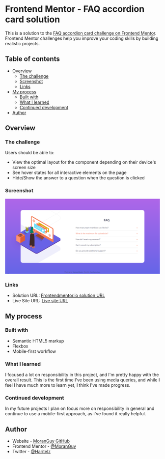 # Frontend Mentor - FAQ accordion card solution

This is a solution to the [FAQ accordion card challenge on Frontend Mentor](https://www.frontendmentor.io/challenges/faq-accordion-card-XlyjD0Oam). Frontend Mentor challenges help you improve your coding skills by building realistic projects.

## Table of contents

- [Overview](#overview)
  - [The challenge](#the-challenge)
  - [Screenshot](#screenshot)
  - [Links](#links)
- [My process](#my-process)
  - [Built with](#built-with)
  - [What I learned](#what-i-learned)
  - [Continued development](#continued-development)
- [Author](#author)

## Overview

### The challenge

Users should be able to:

- View the optimal layout for the component depending on their device's screen size
- See hover states for all interactive elements on the page
- Hide/Show the answer to a question when the question is clicked

### Screenshot

![](./images/screenshot.png)

### Links

- Solution URL: [Frontendmentor.io solution URL](https://www.frontendmentor.io/solutions/responsive-faq-card-using-mobilefirst-approach-oS22pl5Hk)
- Live Site URL: [Live site URL](https://moranguy.github.io/faq-accordion-card-main/)

## My process

### Built with

- Semantic HTML5 markup
- Flexbox
- Mobile-first workflow

### What I learned

I focused a lot on responsibility in this project, and I'm pretty happy with the overall result. This is the first time I've been using media queries, and while I feel I have much more to learn yet, I think I've made progress.

### Continued development

In my future projects I plan on focus more on responsibility in general and continue to use a mobile-first approach, as I've found it really helpful.

## Author

- Website - [MoranGuy GitHub](https://github.com/MoranGuy)
- Frontend Mentor - [@MoranGuy](https://www.frontendmentor.io/profile/MoranGuy)
- Twitter - [@Haritelz](https://www.twitter.com/Haritelz)
